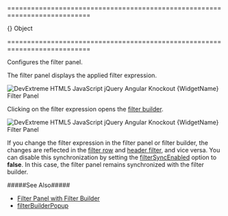 ===========================================================================
<!--default-->{}<!--/default-->
<!--type-->Object<!--/type-->
===========================================================================

<!--shortDescription-->
Configures the filter panel.
<!--/shortDescription-->

<!--fullDescription-->
The filter panel displays the applied filter expression.

![DevExtreme HTML5 JavaScript jQuery Angular Knockout {WidgetName} Filter Panel](/Content/images/doc/19_1/{WidgetName}/visual_elements/filter_panel.png)

Clicking on the filter expression opens the [filter builder]({basewidgetpath}/Configuration/#filterBuilder).

![DevExtreme HTML5 JavaScript jQuery Angular Knockout {WidgetName} Filter Panel](/Content/images/doc/19_1/{WidgetName}/visual_elements/integrated_filter_builder.png)

If you change the filter expression in the filter panel or filter builder, the changes are reflected in the [filter row](/Documentation/Guide/Widgets/{WidgetName}/Filtering_and_Searching/#Filter_Row) and [header filter](/Documentation/Guide/Widgets/{WidgetName}/Filtering_and_Searching/#Header_Filter), and vice versa. You can disable this synchronization by setting the [filterSyncEnabled]({basewidgetpath}/Configuration/#filterSyncEnabled) option to **false**. In this case, the filter panel remains synchronized with the filter builder.

#####See Also#####
- [Filter Panel with Filter Builder](/Documentation/Guide/Widgets/{WidgetName}/Filtering_and_Searching/#Filter_Panel_with_Filter_Builder)
- [filterBuilderPopup]({basewidgetpath}/Configuration/#filterBuilderPopup)
<!--/fullDescription-->